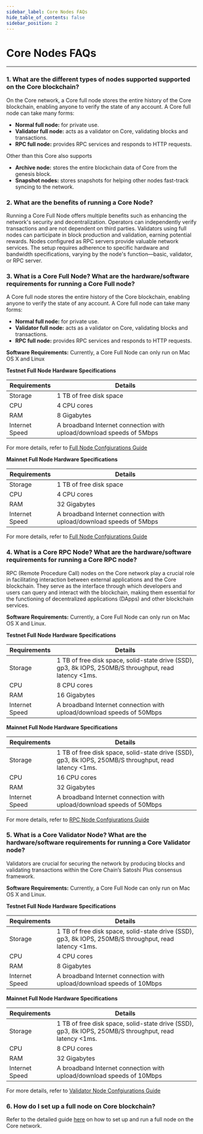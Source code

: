 ```yaml
---
sidebar_label: Core Nodes FAQs
hide_table_of_contents: false
sidebar_position: 2
---
```


# Core Nodes FAQs
---

### 1. What are the different types of nodes supported supported on the Core blockchain?

On the Core network, a Core full node stores the entire history of the Core blockchain, enabling anyone to verify the state of any account. A Core full node can take many forms:

- **Normal full node:** for private use.
- **Validator full node:** acts as a validator on Core, validating blocks and transactions.
- **RPC full node:** provides RPC services and responds to HTTP requests.

Other than this Core also supports

- **Archive node:** stores the entire blockchain data of Core from the genesis block.
- **Snapshot nodes:** stores snapshots for helping other nodes fast-track syncing to the network.

### 2. What are the benefits of running a Core Node?

Running a Core Full Node offers multiple benefits such as enhancing the network's security and decentralization. Operators can independently verify transactions and are not dependent on third parties. Validators using full nodes can participate in block production and validation, earning potential rewards. Nodes configured as RPC servers provide valuable network services. The setup requires adherence to specific hardware and bandwidth specifications, varying by the node's function—basic, validator, or RPC server.

### 3. What is a Core Full Node? What are the hardware/software requirements for running a Core Full node?

A Core full node stores the entire history of the Core blockchain, enabling anyone to verify the state of any account. A Core full node can take many forms:

- **Normal full node:** for private use.
- **Validator full node:** acts as a validator on Core, validating blocks and transactions.
- **RPC full node:** provides RPC services and responds to HTTP requests.

**Software Requirements:** Currently, a Core Full Node can only run on Mac OS X and Linux

**Testnet Full Node Hardware Specifications**

| **Requirements** | **Details** |
| ---------------- | ----------- |
| Storage | 1 TB of free disk space |
| CPU | 4 CPU cores |
| RAM | 8 Gigabytes |
| Internet Speed | A broadband Internet connection with upload/download speeds of 5Mbps |

For more details, refer to [Full Node Confgiurations Guide](../Node/Full-Node/on-testnet.md)

**Mainnet Full Node Hardware Specifications**

| **Requirements** | **Details** |
| ---------------- | ----------- |
| Storage | 1 TB of free disk space |
| CPU | 4 CPU cores |
| RAM | 32 Gigabytes |
| Internet Speed | A broadband Internet connection with upload/download speeds of 5Mbps |

For more details, refer to [Full Node Confgiurations Guide](../Node/Full-Node/on-testnet.md)

### 4. What is a Core RPC Node? What are the hardware/software requirements for running a Core RPC node?

RPC (Remote Procedure Call) nodes on the Core network play a crucial role in facilitating interaction between external applications and the Core blockchain. They serve as the interface through which developers and users can query and interact with the blockchain, making them essential for the functioning of decentralized applications (DApps) and other blockchain services.

**Software Requirements:** Currently, a Core Full Node can only run on Mac OS X and Linux.

**Testnet Full Node Hardware Specifications**

| **Requirements** | **Details** |
| ---------------- | ----------- |
| Storage | 1 TB of free disk space, solid-state drive (SSD), gp3, 8k IOPS, 250MB/S throughput, read latency \<1ms. |
| CPU | 8 CPU cores |
| RAM | 16 Gigabytes |
| Internet Speed | A broadband Internet connection with upload/download speeds of 50Mbps |

**Mainnet Full Node Hardware Specifications**

| **Requirements** | **Details** |
| ---------------- | ----------- |
| Storage | 1 TB of free disk space, solid-state drive (SSD), gp3, 8k IOPS, 250MB/S throughput, read latency \<1ms. |
| CPU | 16 CPU cores |
| RAM | 32 Gigabytes |
| Internet Speed | A broadband Internet connection with upload/download speeds of 50Mbps |

For more details, refer to [RPC Node Confgiurations Guide](../Node/config/rpc-node-config.md)

### 5. What is a Core Validator Node? What are the hardware/software requirements for running a Core Validator node?

Validators are crucial for securing the network by producing blocks and validating transactions within the Core Chain’s Satoshi Plus consensus framework.

**Software Requirements:** Currently, a Core Full Node can only run on Mac OS X and Linux.

**Testnet Full Node Hardware Specifications**

| **Requirements** | **Details** |
| ---------------- | ----------- |
| Storage | 1 TB of free disk space, solid-state drive (SSD), gp3, 8k IOPS, 250MB/S throughput, read latency \<1ms. |
| CPU | 4 CPU cores |
| RAM | 8 Gigabytes |
| Internet Speed | A broadband Internet connection with upload/download speeds of 10Mbps |

**Mainnet Full Node Hardware Specifications**

| **Requirements** | **Details** |
| ---------------- | ----------- |
| Storage | 1 TB of free disk space, solid-state drive (SSD), gp3, 8k IOPS, 250MB/S throughput, read latency \<1ms. |
| CPU | 8 CPU cores |
| RAM | 32 Gigabytes |
| Internet Speed | A broadband Internet connection with upload/download speeds of 10Mbps |

For more details, refer to [Validator Node Confgiurations Guide](../Node/config/validator-node-config.md)

### 6. How do I set up a full node on Core blockchain?

Refer to the detailed guide [here](../Node/Full-Node/on-mainnet.md) on how to set up and run a full node on the Core network.

